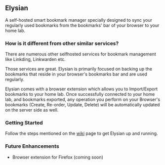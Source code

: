 ## Elysian
A self-hosted smart bookmark manager specially designed to sync your regularly used bookmarks from the bookmarks' bar of your browser to your home lab.

### How is it different from other similar services?
There are numerous other selfhosted services for bookmark management like Linkding, Linkwarden etc.

Those services are great. Elysian is primarily focused on backing up the bookmarks that reside in your browser's bookmarks bar and are used regularly.

Elysian comes with a browser extension which allows you to Import/Export bookmarks to your home lab. Once successfully connected to your home lab, and bookmarks exported, any operation you perform on your Browser's bookmarks (Create, Re-order, Update, Delete) will be automatically updated on the server side as well.

### Getting Started
Follow the steps mentioned on the [wiki](www.google.com) page to get Elysian up and running.

### Future Enhancements
 - Browser extension for Firefox (coming soon)
